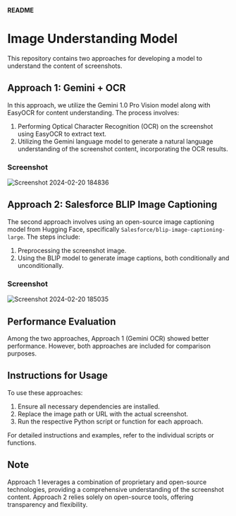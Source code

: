 **README**

# Image Understanding Model

This repository contains two approaches for developing a model to understand the content of screenshots.

## Approach 1: Gemini + OCR

In this approach, we utilize the Gemini 1.0 Pro Vision model along with EasyOCR for content understanding. The process involves:

1. Performing Optical Character Recognition (OCR) on the screenshot using EasyOCR to extract text.
2. Utilizing the Gemini language model to generate a natural language understanding of the screenshot content, incorporating the OCR results.

### Screenshot
![Screenshot 2024-02-20 184836](https://github.com/gautham-balraj/Visual-Content-Interpretation/assets/121476362/556964cb-45a8-484b-a8e9-502bd9d93534)


## Approach 2: Salesforce BLIP Image Captioning

The second approach involves using an open-source image captioning model from Hugging Face, specifically `Salesforce/blip-image-captioning-large`. The steps include:

1. Preprocessing the screenshot image.
2. Using the BLIP model to generate image captions, both conditionally and unconditionally.

### Screenshot
![Screenshot 2024-02-20 185035](https://github.com/gautham-balraj/Visual-Content-Interpretation/assets/121476362/ab329be9-fd45-400c-ad9d-69dd77bd5a3e)

## Performance Evaluation

Among the two approaches, Approach 1 (Gemini OCR) showed better performance. However, both approaches are included for comparison purposes.

## Instructions for Usage

To use these approaches:

1. Ensure all necessary dependencies are installed.
2. Replace the image path or URL with the actual screenshot.
3. Run the respective Python script or function for each approach.

For detailed instructions and examples, refer to the individual scripts or functions.

## Note

Approach 1 leverages a combination of proprietary and open-source technologies, providing a comprehensive understanding of the screenshot content. Approach 2 relies solely on open-source tools, offering transparency and flexibility.


